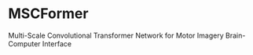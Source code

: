 # MSCFormer
Multi-Scale Convolutional Transformer Network for Motor Imagery Brain-Computer Interface
